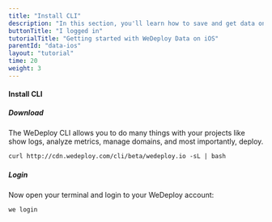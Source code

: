 ```yaml
---
title: "Install CLI"
description: "In this section, you'll learn how to save and get data on iOS using the WeDeploy Swift API Client."
buttonTitle: "I logged in"
tutorialTitle: "Getting started with WeDeploy Data on iOS"
parentId: "data-ios"
layout: "tutorial"
time: 20
weight: 3
---
```


#### Install CLI

##### Download

The WeDeploy CLI allows you to do many things with your projects like show logs, analyze metrics, manage domains, and most importantly, deploy.

```xml
curl http://cdn.wedeploy.com/cli/beta/wedeploy.io -sL | bash
```

##### Login

Now open your terminal and login to your WeDeploy account:

```xml
we login
```
